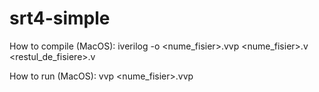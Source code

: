 # srt4-simple

How to compile (MacOS):
iverilog -o <nume_fisier>.vvp <nume_fisier>.v <restul_de_fisiere>.v

How to run (MacOS):
vvp <nume_fisier>.vvp

